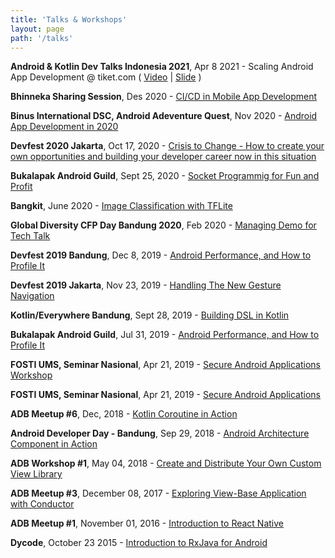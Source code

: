 ```yaml
---
title: 'Talks & Workshops'
layout: page
path: '/talks'
---
```


<p><strong>Android & Kotlin Dev Talks Indonesia 2021</strong>, Apr 8 2021 - Scaling Android App Development @ tiket.com ( <a href="https://www.youtube.com/watch?v=qhkNL0o7x3o">Video</a> | <a href="https://drive.google.com/file/d/11ZS4g1vgY8lAb7Cmj8WBOkc9q7YTI_2Z/view">Slide</a> )

<p><strong>Bhinneka Sharing Session</strong>, Des 2020 - <a href="https://docs.google.com/presentation/d/1xrBk7TxDz7BdqAl-SHD6asFxhXKn9H6uRy8-SIwUlqg/edit?usp=sharing">CI/CD in Mobile App Development</a></p>

<p><strong>Binus International DSC, Android Adeventure Quest</strong>, Nov 2020 - <a href="https://docs.google.com/presentation/d/191t4A6sisOlnQH_t1wKMA9NSf7Ew-gye8IvkdGuVSLY/edit?usp=sharing">Android App Development in 2020</a></p>

<p><strong>Devfest 2020 Jakarta</strong>, Oct 17, 2020 - <a href="https://www.youtube.com/watch?v=tEHWD-KEh6k">Crisis to Change - How to create your own opportunities and building your developer career now in this situation</a></p>

<p><strong>Bukalapak Android Guild</strong>, Sept 25, 2020 - <a href="https://docs.google.com/presentation/d/1zNjmNUtyIxyyu_pzVoZ6RYyMBzpzClKicxw-qbC35k4/edit?usp=sharing">Socket Programmig for Fun and Profit</a></p>

<p><strong>Bangkit</strong>, June 2020 - <a href="https://docs.google.com/presentation/d/1R031q20Kjbrej0GBiV88uO8SWohotmK-m7ZN0vnCuP4/edit?usp=sharing">Image Classification with TFLite</a></p>

<p><strong>Global Diversity CFP Day Bandung 2020</strong>, Feb 2020 - <a href="https://docs.google.com/presentation/d/1nXWoGU_1TZcs7QXJ1qDWATGhQ8QdJHT5iOjfyeTByN8/edit?usp=sharing">Managing Demo for Tech Talk</a></p>

<p><strong>Devfest 2019 Bandung</strong>, Dec 8, 2019 - <a href="https://docs.google.com/presentation/d/1w61Zs5-qv6dwEBjrw0GsDyTSdMPYmzDea7j_Njj1Z5Q/edit?usp=sharing">Android Performance, and How to Profile It</a></p>

<p><strong>Devfest 2019 Jakarta</strong>, Nov 23, 2019 - <a href="https://docs.google.com/presentation/d/1CitAj5FNmboKvDkWpz_hLFXQpMU3hBSpyMmPpDNIWyc/edit?usp=sharing">Handling The New Gesture Navigation</a></p>

<p><strong>Kotlin/Everywhere Bandung</strong>, Sept 28, 2019 - <a href="https://docs.google.com/presentation/d/1-wji-2FQgaIaItNZW5MLV_90ZF6Jope1uOz60Si-e_Y/edit?usp=sharing">Building DSL in Kotlin</a></p>

<p><strong>Bukalapak Android Guild</strong>, Jul 31, 2019 - <a href="https://docs.google.com/presentation/d/1w61Zs5-qv6dwEBjrw0GsDyTSdMPYmzDea7j_Njj1Z5Q">Android Performance, and How to Profile It</a></p>

<p><strong>FOSTI UMS, Seminar Nasional</strong>, Apr 21, 2019 - <a href="https://docs.google.com/presentation/d/1xmNaF31SRjblg4WGwzcJjHi89yjwupmrPuuR39Kao1U/edit?usp=sharing">Secure Android Applications Workshop</a></p>

<p><strong>FOSTI UMS, Seminar Nasional</strong>, Apr 21, 2019 - <a href="https://docs.google.com/presentation/d/1qpBIr1g3z4hs6bqr3GdASAEH0EOPpZNF5RKeVYmSL6M/edit?usp=sharing">Secure Android Applications</a></p>

<p><strong>ADB Meetup #6</strong>, Dec, 2018 - <a href="https://docs.google.com/presentation/d/1_34O6bccxqy8b3bfXBc-j2dseRM9qHWHQJXD1aWmK6Q/edit?usp=sharing">Kotlin Coroutine in Action</a></p>

<p><strong>Android Developer Day - Bandung</strong>, Sep 29, 2018 - <a href="https://docs.google.com/presentation/d/1_34O6bccxqy8b3bfXBc-j2dseRM9qHWHQJXD1aWmK6Q/edit?usp=sharing">Android Architecture Component in Action</a></p>

<p><strong>ADB Workshop #1</strong>, May 04, 2018 - <a href="https://speakerdeck.com/esafirm/create-and-distribute-your-own-custom-view-library">Create and Distribute Your Own Custom View Library</a></p>

<p><strong>ADB Meetup #3</strong>, December 08, 2017 - <a href="https://speakerdeck.com/esafirm/exploring-view-base-application-with-conductor">Exploring View-Base Application with Conductor</a></p>

<p><strong>ADB Meetup #1</strong>, November 01, 2016 - <a href="https://cdn.rawgit.com/esafirm/esafirm.github.io/ghost-do/slide-intro-rn.html#/">Introduction to React Native</a></p>

<p><strong>Dycode</strong>, October 23 2015 - <a href="https://speakerdeck.com/esafirm/introduction-to-rxjava-for-android">Introduction to RxJava for Android</a></p>
